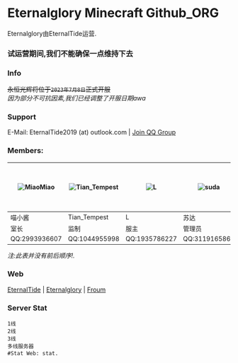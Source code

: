 # Eternalglory Minecraft Github_ORG
Eternalglory由EternalTide运营.
### 试运营期间,我们不能确保一点维持下去

### Info
~~永恒光辉将位于``2023年7月8日``正式开服<br>~~
*因为部分不可抗因素,我们已经调整了开服日期awa*

### Support
E-Mail: EternalTide2019 (at) outlook.com | [Join QQ Group](http://jq.qq.com/?_wv=1027&k=)

### Members:
| ![MiaoMiao](http://q.qlogo.cn/g?b=qq&nk=2993936607&s=100) | ![Tian_Tempest](http://q.qlogo.cn/g?b=qq&nk=1044955998&s=100) | ![L](http://q.qlogo.cn/g?b=qq&nk=1935786227&s=100) | ![suda](http://q.qlogo.cn/g?b=qq&nk=3119165863&s=100) | ![yanfeng](http://q.qlogo.cn/g?b=qq&nk=292397643&s=100) |  <img src="https://raw.githubusercontent.com/EtGYS/.Github/main/profile/images/xunmenglong.jpg" width="100" height="100"> |
|-----------------------------------------------------------|---------------------------------------------------------------|----------------------------------------------------|-------------------------------------------------------|---------------------------------------------------------|---------------------------------------------------------------|
| 喵小酱                                                       | Tian_Tempest                                                  | L                                                  | 苏达                                                    | 炎风                                                      | 迅猛龙                                                           |
| 室长                                                        | 监制                                                            | 服主                                                 | 管理员                                                   | 管理员                                                     | 管理员                                                           |
QQ:2993936607   | QQ:1044955998   | QQ:1935786227 |QQ:3119165863  | QQ:292397643   | QQ:13520911750

*注:此表并没有前后顺序!.*

### Web
[EternalTide](https://etstudios.cn) | [Eternalglory](https://etntl.top) | [Froum](https://forum.etstudios.cn)

### Server Stat
```
1线
2线
3线
多线服务器
#Stat Web: stat.
```
